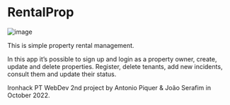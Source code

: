 # RentalProp

![image](https://user-images.githubusercontent.com/46942255/197356107-bc0bd371-7382-4998-9ffa-06c9c8522450.png)

This is simple property rental management.


In this app it’s possible to sign up and login as a property owner, create, update and delete properties. Register, delete tenants, add new incidents, consult them and update their status.

Ironhack PT WebDev 2nd project by Antonio Piquer & João Serafim in October 2022.
